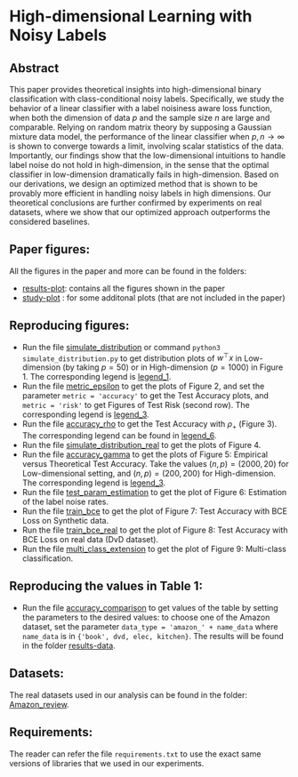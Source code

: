 # High-dimensional Learning with Noisy Labels

## Abstract
This paper provides theoretical insights into high-dimensional binary classification with class-conditional noisy labels. Specifically, we study the behavior of a linear classifier with a label noisiness aware loss function, when both the dimension of data $p$ and the sample size $n$ are large and comparable. Relying on random matrix theory by supposing a Gaussian mixture data model, the performance of the linear classifier when $p,n\to \infty$ is shown to converge towards a limit, involving scalar statistics of the data. Importantly, our findings show that the low-dimensional intuitions to handle label noise do not hold in high-dimension, in the sense that the optimal classifier in low-dimension dramatically fails in high-dimension. Based on our derivations, we design an optimized method that is shown to be provably more efficient in handling noisy labels in high dimensions.
Our theoretical conclusions are further confirmed by experiments on real datasets, where we show that our optimized approach outperforms the considered baselines.

## Paper figures:
All the figures in the paper and more can be found in the folders: 
* [results-plot](results-plot/): contains all the figures shown in the paper
* [study-plot](study-plot/) : for some additonal plots (that are not included in the paper)

## Reproducing figures:
* Run the file [simulate_distribution](simulate_distribution.py) or command `python3 simulate_distribution.py` to get distribution plots of $w^\top x$ in Low-dimension (by taking $p = 50$) or in High-dimension ($p = 1000$) in Figure 1. The corresponding legend is [legend_1](legend/legend_1.pdf).
* Run the file [metric_epsilon](metric_epsilon.py) to get the plots of Figure 2, and set the parameter `metric = 'accuracy'` to get the Test Accuracy plots, and `metric = 'risk'` to get Figures of Test Risk (second row). The corresponding legend is [legend_3](legend/legend_3.pdf). 
* Run the file [accuracy_rho](accuracy_rho.py) to get the Test Accuracy with $\rho_+$ (Figure 3). The corresponding legend can be found in [legend_6](legend/legend_6.pdf).
* Run the file [simulate_distribution_real](simulate_distribution_real.py) to get the plots of Figure 4. 
* Run the file [accuracy_gamma](accuracy_gamma.py) to get the plots of Figure 5: Empirical versus Theoretical Test Accuracy. Take the values $(n, p)= (2000, 20)$ for Low-dimensional setting, and $(n, p)= (200, 200)$ for High-dimension. The corresponding legend is [legend_3](legend/legend_3.pdf).
* Run the file [test_param_estimation](test_param_estimation.py) to get the plot of Figure 6: Estimation of the label noise rates.
* Run the file [train_bce](train_bce.py) to get the plot of Figure 7: Test Accuracy with BCE Loss on Synthetic data.
* Run the file [train_bce_real](train_bce_real.py) to get the plot of Figure 8: Test Accuracy with BCE Loss on real data (DvD dataset).
* Run the file [multi_class_extension](multi_class_extension.py) to get the plot of Figure 9: Multi-class classification.

## Reproducing the values in Table 1:
* Run the file [accuracy_comparison](accuracy_comparison.py) to get values of the table by setting the parameters to the desired values: to choose one of the Amazon dataset, set the parameter `data_type = 'amazon_' + name_data` where `name_data` is in `{'book', dvd, elec, kitchen}`. The results will be found in the folder [results-data](results-data/).

## Datasets:
The real datasets used in our analysis can be found in the folder: [Amazon_review](datasets/Amazon_review/).

## Requirements:
The reader can refer the file `requirements.txt` to use the exact same versions of libraries that we used in our experiments.
